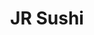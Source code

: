 ---
layout: place
title: "JR Sushi"
permalink: /new-york/new-york/jr-sushi.html
stateAbbr: NY
stateName: New York
cityName: New York
seo:
  name: "JR Sushi"
  type: Restaurant
  links: http://www.jrsushi.com/?utm_source=gmb&utm_medium=website
description: "Snug nook featuring sashimi & creative rolls plus bubble teas, flavored iced teas & yogurt drinks. JR Sushi serves delicious sushi in New York, New York. Try fresh Japanese dishes for a great dining experience. Available for takeout, delivery, lunch, and dinner."
place_id: ChIJDaXc2B5awokRZLdRComJ-C0
photos:
  - name: >-
      places/ChIJDaXc2B5awokRZLdRComJ-C0/photos/AeeoHcLns1pE8zA5Cy6liFWlO6ne9nlOJfIzlhvuJGBMygWdq3dNJBEzYnU69sbVxocl5l3O3A3k7hVLL05cpcrYAB8raA_H3uAR9xfz1hm_CqsRs36mOehkKHcvXdMmajnKMimaRt6Kt2KaTWDacsyLhBXwREcHLkS-vmsiUl2ezlN-YMBss28fb039A9hfKl-003ASnKH1o22PZEBGDaOq0tB0Ml-iyOZXRUkEetGfaa5fYT5UHmoHjIrxz5ow38QDHnV991Wq3uRoKVbQBG0cbt0PC25mIBL2il1Tl9cfHfn_jg
    widthPx: 1280
    heightPx: 2774
    authorAttributions:
      - displayName: JR Sushi
        uri: https://maps.google.com/maps/contrib/116871026587554482361
        photoUri: >-
          https://lh3.googleusercontent.com/a/ACg8ocLflqfeq6C4W5dSaS0o8u7kPGjZSKBwxHNk2isMe2xNB4Vsig=s100-p-k-no-mo
    flagContentUri: >-
      https://www.google.com/local/imagery/report/?cb_client=maps_api_places.places_api&image_key=!1e10!2sAF1QipOG8zYk0Jbg3M224hQnKIJR6b5F6yBHTrL03GUf&hl=en-US
    googleMapsUri: >-
      https://www.google.com/maps/place//data=!3m4!1e2!3m2!1sAF1QipOG8zYk0Jbg3M224hQnKIJR6b5F6yBHTrL03GUf!2e10!4m2!3m1!1s0x89c25a1ed8dca50d:0x2df889890a51b764
  - name: >-
      places/ChIJDaXc2B5awokRZLdRComJ-C0/photos/AeeoHcKss7MRQWn-M50x3o1bU4eeDQx7ZecL_U4_pIRLAU9dEfImwKpK4PMtqlvw-34D2w4ZDiSdjkU3ICjRqJA7OXJsIjVNLNOAMJJp0dOh3hopApUXOvpyx5ODvdnoEwm_s7UjbZah7W-LzABzUL7SuIRq-1VdrtKslw4XNnRYFk1GVbNj3_ocIK3ZU8vj2a2ffShlJp2SneApfRCzC5oww8IxCYsi0ItV9RRyDUc0doadDNzRO90eQWUHjW1zoXRo6g7COcJeXf0kUzp1CMCx8sDLKnslXEUzzmy89QPii0KDpQ
    widthPx: 1570
    heightPx: 1132
    authorAttributions:
      - displayName: JR Sushi
        uri: https://maps.google.com/maps/contrib/116871026587554482361
        photoUri: >-
          https://lh3.googleusercontent.com/a/ACg8ocLflqfeq6C4W5dSaS0o8u7kPGjZSKBwxHNk2isMe2xNB4Vsig=s100-p-k-no-mo
    flagContentUri: >-
      https://www.google.com/local/imagery/report/?cb_client=maps_api_places.places_api&image_key=!1e10!2sAF1QipPhnbsDfYIEN8NCAxHxJ-tTWqlDAwrWTsQ0-51f&hl=en-US
    googleMapsUri: >-
      https://www.google.com/maps/place//data=!3m4!1e2!3m2!1sAF1QipPhnbsDfYIEN8NCAxHxJ-tTWqlDAwrWTsQ0-51f!2e10!4m2!3m1!1s0x89c25a1ed8dca50d:0x2df889890a51b764
  - name: >-
      places/ChIJDaXc2B5awokRZLdRComJ-C0/photos/AeeoHcK_uQG6DwT6keih8oP_MUU7d5o41TaTJlUWAjUg976jKB82zXyJeWaCM7PW-QthGUdGTYw2kHLGB4Qx1hWHWbSLQCLAoxJ-7r2hg3oh9gQrZda1s6LmXzjLlbo7rDRVzCwp5-SG25pxzx0ff5hVRWB1KiYD-MmXGmj64A8V5kj-CQPkmXlawujqOhleBl7w4zru_4OGNo07sTOfku3Wkes1o8yMgtqt4iNzDN_bTyBwNGAc5RRgzLp6zK7moU6NIk9qmsBcvuQSLrOFIqtQG99UY0Mwz4DQcZlmAd4E5Yx7pA
    widthPx: 473
    heightPx: 567
    authorAttributions:
      - displayName: JR Sushi
        uri: https://maps.google.com/maps/contrib/116871026587554482361
        photoUri: >-
          https://lh3.googleusercontent.com/a/ACg8ocLflqfeq6C4W5dSaS0o8u7kPGjZSKBwxHNk2isMe2xNB4Vsig=s100-p-k-no-mo
    flagContentUri: >-
      https://www.google.com/local/imagery/report/?cb_client=maps_api_places.places_api&image_key=!1e10!2sAF1QipOXv6VoigGXzU3Qoi5iOpUFafqoWIQgpKsT1f6x&hl=en-US
    googleMapsUri: >-
      https://www.google.com/maps/place//data=!3m4!1e2!3m2!1sAF1QipOXv6VoigGXzU3Qoi5iOpUFafqoWIQgpKsT1f6x!2e10!4m2!3m1!1s0x89c25a1ed8dca50d:0x2df889890a51b764
  - name: >-
      places/ChIJDaXc2B5awokRZLdRComJ-C0/photos/AeeoHcJenSd8TRUcwlsOyVyK6XK3D0_ShwiKBIb2GMWaotygHFweAvKOzlOadcIEzGSkt_rR-EG79ofp0e3Mkb7Br3vAOcOKLdOgXUpPbO96kJZaDPpS_43l016IeJJ61cityUz0BhNm_QT-lvG1jcQf0sWxrJYZCagjDSoH_XLaubp6XvJ_ikDhwzTnuqNqm0h64t1qYBsx89YMRoOQH1VKzhPdNpFBnmQov6qsjZF4b9FPI-ULa4hIEk0yQCVi43KiLwn-p3ylpy8KYzFa52fCtYsNEc9H1DtPFYN5k-qYPUBY8A
    widthPx: 991
    heightPx: 737
    authorAttributions:
      - displayName: JR Sushi
        uri: https://maps.google.com/maps/contrib/116871026587554482361
        photoUri: >-
          https://lh3.googleusercontent.com/a/ACg8ocLflqfeq6C4W5dSaS0o8u7kPGjZSKBwxHNk2isMe2xNB4Vsig=s100-p-k-no-mo
    flagContentUri: >-
      https://www.google.com/local/imagery/report/?cb_client=maps_api_places.places_api&image_key=!1e10!2sAF1QipO9bMoD6h0rFsjhhVoba4eBGOAGrGtTwPiCpMjs&hl=en-US
    googleMapsUri: >-
      https://www.google.com/maps/place//data=!3m4!1e2!3m2!1sAF1QipO9bMoD6h0rFsjhhVoba4eBGOAGrGtTwPiCpMjs!2e10!4m2!3m1!1s0x89c25a1ed8dca50d:0x2df889890a51b764
  - name: >-
      places/ChIJDaXc2B5awokRZLdRComJ-C0/photos/AeeoHcJqjCH1AGTCefPt6UuVIhg654Hk2ZY3OlS3GZLVvKnCgkmcuDWG3jdnFjNKZ-vUeC9EvuIzxR29vyMvlqhJaqb1bAYhCpozOQVJEdPbXyS6IMCC_mqoFvRM0YHBvxo2tMv9ECkZW2N1x25XGC-SUCKphGiNZ7qxOOYHVxYRSdJZQOb9S9RfTLHzVD9jBuEf7RBAHSoZPpbnwA5T3ZHE02StbNmjXzyj90zCL9RpcgcA2Du0tKiR9fNYLQXmPjmxQbw0s4_GMbYUsBYAn3uWWy5dY0AZVNvRsKYo1QgfG1_pYA
    widthPx: 623
    heightPx: 749
    authorAttributions:
      - displayName: JR Sushi
        uri: https://maps.google.com/maps/contrib/116871026587554482361
        photoUri: >-
          https://lh3.googleusercontent.com/a/ACg8ocLflqfeq6C4W5dSaS0o8u7kPGjZSKBwxHNk2isMe2xNB4Vsig=s100-p-k-no-mo
    flagContentUri: >-
      https://www.google.com/local/imagery/report/?cb_client=maps_api_places.places_api&image_key=!1e10!2sAF1QipPWO9URsEikWPx6sZLbxdU74SlpyTcmlWtROwyA&hl=en-US
    googleMapsUri: >-
      https://www.google.com/maps/place//data=!3m4!1e2!3m2!1sAF1QipPWO9URsEikWPx6sZLbxdU74SlpyTcmlWtROwyA!2e10!4m2!3m1!1s0x89c25a1ed8dca50d:0x2df889890a51b764
  - name: >-
      places/ChIJDaXc2B5awokRZLdRComJ-C0/photos/AeeoHcL0DibW-s1e8D5fQNhQzgNW5CduJh6VFz1g1U5HUzcsqqpOHdQk6Fuqokd-nGiqwGrfoE9Dm-mEiIAbqJ6Qub8y25c7KRygniXBqCQnwxqWjLz2YnuUoJ5u2Jg8tpKHdQPy6YEDaColUKJNE6IQhwvB93K5mDWV6QrbPOJEOnr4uc3F008_0vXY0rHO8JU69k4NcrjWV9Yv--tRV0ZsdlNheQ_f3tynghRT5ZmO56916dzJ4IobXAhHgqs_k0Adz4ZlRr_m4-ItKsplwpbS11_bVAbl0W8FGh0NXT3abrv4JQ
    widthPx: 1261
    heightPx: 696
    authorAttributions:
      - displayName: JR Sushi
        uri: https://maps.google.com/maps/contrib/116871026587554482361
        photoUri: >-
          https://lh3.googleusercontent.com/a/ACg8ocLflqfeq6C4W5dSaS0o8u7kPGjZSKBwxHNk2isMe2xNB4Vsig=s100-p-k-no-mo
    flagContentUri: >-
      https://www.google.com/local/imagery/report/?cb_client=maps_api_places.places_api&image_key=!1e10!2sAF1QipNKjtuA6N5P7qvQYbA8FP0H6yWwJ70MrY3Z7_eY&hl=en-US
    googleMapsUri: >-
      https://www.google.com/maps/place//data=!3m4!1e2!3m2!1sAF1QipNKjtuA6N5P7qvQYbA8FP0H6yWwJ70MrY3Z7_eY!2e10!4m2!3m1!1s0x89c25a1ed8dca50d:0x2df889890a51b764
  - name: >-
      places/ChIJDaXc2B5awokRZLdRComJ-C0/photos/AeeoHcL7ixgB0biS0neWC_DmZLGKV2gfidt2-Gzobwm1MmDLUHTjO_afYyTCw8FQS7BgyAJp4jlsnhbFaf42GLhkA_R8SwI2brRPf-nW1md4H4fVutHFJsnSkiULrIOeKQV8Ooqe7CG8skjSXQRozFFXCg6cuKrmhaHsxOsgO2SeT4i1wrrVRQcUixDiVEYb9UA_kI0aeULpEgvNd-uU8B1LcCGR-tR-4c3xXJ4CL6epEQBrOpj24axW_iKNnKMXuUMc4dzWLoiJIw7YQyaw47N74NM-3Vf0sF_ukUBBJqUtN0FdYA
    widthPx: 1035
    heightPx: 778
    authorAttributions:
      - displayName: JR Sushi
        uri: https://maps.google.com/maps/contrib/116871026587554482361
        photoUri: >-
          https://lh3.googleusercontent.com/a/ACg8ocLflqfeq6C4W5dSaS0o8u7kPGjZSKBwxHNk2isMe2xNB4Vsig=s100-p-k-no-mo
    flagContentUri: >-
      https://www.google.com/local/imagery/report/?cb_client=maps_api_places.places_api&image_key=!1e10!2sAF1QipNvSLkxhwrr6pdKqBSyZrHNSVA5tmRUufpwbU4R&hl=en-US
    googleMapsUri: >-
      https://www.google.com/maps/place//data=!3m4!1e2!3m2!1sAF1QipNvSLkxhwrr6pdKqBSyZrHNSVA5tmRUufpwbU4R!2e10!4m2!3m1!1s0x89c25a1ed8dca50d:0x2df889890a51b764
  - name: >-
      places/ChIJDaXc2B5awokRZLdRComJ-C0/photos/AeeoHcIqalg8nyoftzSAXKUP6PiY_jYy_YIWIzrD3lUp_JgNKYpkB4w1qx4aPBz2n8iMdfJsvAabf4-SEW8h9AXQ28eEsBLIYA9vRYndYm0zqlz6iv5l2--OTABK9OVYskPKwCTYj17TQgWBpLimd9ByE3XS0_ok5z2XNx740FU_Phb6sehogj9l8LNwc5GCZq7EaqPth-G0NQcBx-PxjEysXXAqH6AOXKBaqFn883HrnJiWoIqHX9HbD0rzQnZf1Qzf9l3A2QQsKNCBUb2St49dTFS8r7u46EjE8rOvD6JH70a8Uw
    widthPx: 977
    heightPx: 705
    authorAttributions:
      - displayName: JR Sushi
        uri: https://maps.google.com/maps/contrib/116871026587554482361
        photoUri: >-
          https://lh3.googleusercontent.com/a/ACg8ocLflqfeq6C4W5dSaS0o8u7kPGjZSKBwxHNk2isMe2xNB4Vsig=s100-p-k-no-mo
    flagContentUri: >-
      https://www.google.com/local/imagery/report/?cb_client=maps_api_places.places_api&image_key=!1e10!2sAF1QipPJw3W3q9vlB9KuRX8VBBu81KOe4N3B34HQe3Wr&hl=en-US
    googleMapsUri: >-
      https://www.google.com/maps/place//data=!3m4!1e2!3m2!1sAF1QipPJw3W3q9vlB9KuRX8VBBu81KOe4N3B34HQe3Wr!2e10!4m2!3m1!1s0x89c25a1ed8dca50d:0x2df889890a51b764
  - name: >-
      places/ChIJDaXc2B5awokRZLdRComJ-C0/photos/AeeoHcJYp_13wPj6pwot0O3xhbWJV9WeoBo5CMk-72JJ4MoJte9PL4N6L-kmS0Oj1u9h5SiRyiTrPl70I0ObBuHNL0j2FWd3MLOHlaqVLGs60pb0b7BYyoNoYkpH6Db10674yWUPwm3A6fY0VbaHWhWKokcpnErIxK4ZzTzxQaKjk54siVZFYfR4SB1kuP-0OiTFh01A7BDpAFyj0SlkRPFo6sMLxDwnWkFQWvF-F0sOHBqERYrvTMwc47zRiLhNZoiDmA_Qzummon_lvW2XgqK7Px6yKBsY7EZf0F2SxGsN2R5suw
    widthPx: 1045
    heightPx: 689
    authorAttributions:
      - displayName: JR Sushi
        uri: https://maps.google.com/maps/contrib/116871026587554482361
        photoUri: >-
          https://lh3.googleusercontent.com/a/ACg8ocLflqfeq6C4W5dSaS0o8u7kPGjZSKBwxHNk2isMe2xNB4Vsig=s100-p-k-no-mo
    flagContentUri: >-
      https://www.google.com/local/imagery/report/?cb_client=maps_api_places.places_api&image_key=!1e10!2sAF1QipOO-U2gtwY2crYNqvtu9zS3YBXNwzCTziNidNNw&hl=en-US
    googleMapsUri: >-
      https://www.google.com/maps/place//data=!3m4!1e2!3m2!1sAF1QipOO-U2gtwY2crYNqvtu9zS3YBXNwzCTziNidNNw!2e10!4m2!3m1!1s0x89c25a1ed8dca50d:0x2df889890a51b764
  - name: >-
      places/ChIJDaXc2B5awokRZLdRComJ-C0/photos/AeeoHcKPBXeyeNRknwt61cgkbglT_evEldW7uxwwyRuVJFD2K3xp8DZJg_q42c8bNp8EbEZSWhTF-KNTk4klG1XnUFWT1bKEc8NfvEodJ3e9NbR0CgSV8qFgC63lV1MmwahjqyNhYuueMwDkYNFIS3r0liabv-Zj_d5yqOtFsNcXDhRr1q45cTnvJxsM2g-hmf72kKHAXNFCp7pfQrxhApGepJzsNS3Rsd4gDEaiyvP5DUXHX_zr7WevDe-NO3Nc4Vxw0lyscJJBhANVziRX2_QEM9fOju68PTv9f_wzWmkfyq9oMg
    widthPx: 1065
    heightPx: 770
    authorAttributions:
      - displayName: JR Sushi
        uri: https://maps.google.com/maps/contrib/116871026587554482361
        photoUri: >-
          https://lh3.googleusercontent.com/a/ACg8ocLflqfeq6C4W5dSaS0o8u7kPGjZSKBwxHNk2isMe2xNB4Vsig=s100-p-k-no-mo
    flagContentUri: >-
      https://www.google.com/local/imagery/report/?cb_client=maps_api_places.places_api&image_key=!1e10!2sAF1QipOC4awlexJkzPL8CRP5c2V0wpU9LtEaztinvUnq&hl=en-US
    googleMapsUri: >-
      https://www.google.com/maps/place//data=!3m4!1e2!3m2!1sAF1QipOC4awlexJkzPL8CRP5c2V0wpU9LtEaztinvUnq!2e10!4m2!3m1!1s0x89c25a1ed8dca50d:0x2df889890a51b764
address: 119 Chambers St, New York, NY 10007, USA
street: 119 Chambers St
city: New York
state: NY
zip: '10007'
country: USA
neighborhood: null
latitude: '40.715411'
longitude: '-74.008429'
accessibility_options:
  wheelchairAccessibleParking: false
  wheelchairAccessibleEntrance: true
  wheelchairAccessibleRestroom: true
  wheelchairAccessibleSeating: true
business_status: OPERATIONAL
name: JR Sushi
google_maps_links:
  directionsUri: >-
    https://www.google.com/maps/dir//''/data=!4m7!4m6!1m1!4e2!1m2!1m1!1s0x89c25a1ed8dca50d:0x2df889890a51b764!3e0
  placeUri: https://maps.google.com/?cid=3312548747607652196
  writeAReviewUri: >-
    https://www.google.com/maps/place//data=!4m3!3m2!1s0x89c25a1ed8dca50d:0x2df889890a51b764!12e1
  reviewsUri: >-
    https://www.google.com/maps/place//data=!4m4!3m3!1s0x89c25a1ed8dca50d:0x2df889890a51b764!9m1!1b1
  photosUri: >-
    https://www.google.com/maps/place//data=!4m3!3m2!1s0x89c25a1ed8dca50d:0x2df889890a51b764!10e5
primary_type: Sushi Restaurant
opening_hours:
  regular: null
  current: null
secondary_opening_hours:
  regular:
    weekdayDescriptions: null
    type: null
  current:
    weekdayDescriptions: null
    type: null
phone: (212) 233-8338
price_level: PRICE_LEVEL_MODERATE
price_range: $10 &ndash; $20
rating: '4.4'
rating_count: 474
website: http://www.jrsushi.com/?utm_source=gmb&utm_medium=website
reviews:
  - name: >-
      places/ChIJDaXc2B5awokRZLdRComJ-C0/reviews/ChZDSUhNMG9nS0VJQ0FnSUQ3X2RDUFdnEAE
    relativePublishTimeDescription: 3 weeks ago
    rating: 1
    text:
      text: >-
        Came here for dinner with friends. Expensive, and small portions for
        very mediocre sushi, rice was a bit hard. Unfortunately, not worth the
        visit.
      languageCode: en
    originalText:
      text: >-
        Came here for dinner with friends. Expensive, and small portions for
        very mediocre sushi, rice was a bit hard. Unfortunately, not worth the
        visit.
      languageCode: en
    authorAttribution:
      displayName: Kevin
      uri: https://www.google.com/maps/contrib/115593662328435956635/reviews
      photoUri: >-
        https://lh3.googleusercontent.com/a-/ALV-UjVLeRLRRyQeaG9HWkmZfJEkThEAPI53d-FzcIscxLv_LCuMUGQP=s128-c0x00000000-cc-rp-mo-ba3
    publishTime: '2025-03-18T12:32:02.825732Z'
    flagContentUri: >-
      https://www.google.com/local/review/rap/report?postId=ChZDSUhNMG9nS0VJQ0FnSUQ3X2RDUFdnEAE&d=17924085&t=1
    googleMapsUri: >-
      https://www.google.com/maps/reviews/data=!4m6!14m5!1m4!2m3!1sChZDSUhNMG9nS0VJQ0FnSUQ3X2RDUFdnEAE!2m1!1s0x89c25a1ed8dca50d:0x2df889890a51b764
  - name: >-
      places/ChIJDaXc2B5awokRZLdRComJ-C0/reviews/ChZDSUhNMG9nS0VJQ0FnTURJcHRXREhnEAE
    relativePublishTimeDescription: in the last week
    rating: 5
    text:
      text: >-
        Stumbled upon JR Sushi after a day downtown and WOW. The spicy tuna roll
        was fire – literally, the chef added a secret chili drizzle. Server Mike
        hooked us up with free edamame too. Chill vibes, perfect for casual
        hangs. 10/10.
      languageCode: en
    originalText:
      text: >-
        Stumbled upon JR Sushi after a day downtown and WOW. The spicy tuna roll
        was fire – literally, the chef added a secret chili drizzle. Server Mike
        hooked us up with free edamame too. Chill vibes, perfect for casual
        hangs. 10/10.
      languageCode: en
    authorAttribution:
      displayName: Ram Yan
      uri: https://www.google.com/maps/contrib/108246828614996466202/reviews
      photoUri: >-
        https://lh3.googleusercontent.com/a/ACg8ocKCV5ILNG3klMnysZmbMAMvInunoztrDDZ4SFcJ70HIKB-Hcg=s128-c0x00000000-cc-rp-mo
    publishTime: '2025-04-09T10:02:51.230171Z'
    flagContentUri: >-
      https://www.google.com/local/review/rap/report?postId=ChZDSUhNMG9nS0VJQ0FnTURJcHRXREhnEAE&d=17924085&t=1
    googleMapsUri: >-
      https://www.google.com/maps/reviews/data=!4m6!14m5!1m4!2m3!1sChZDSUhNMG9nS0VJQ0FnTURJcHRXREhnEAE!2m1!1s0x89c25a1ed8dca50d:0x2df889890a51b764
  - name: >-
      places/ChIJDaXc2B5awokRZLdRComJ-C0/reviews/ChZDSUhNMG9nS0VJQ0FnSUQzbDhUaE9REAE
    relativePublishTimeDescription: 4 months ago
    rating: 5
    text:
      text: >-
        I liked this place, it is clean and the sushi is fresh and tasty.
        Service was quick and professional.


        I got the lunch special, three rolls and a salad for $16.95. Where else
        can you eat a healthy, tasty meal for under $20 these days?


        My favorite roll was the peanut, avocado. The crunchy peanuts made the
        roll delicious and fun.


        The atmosphere is adorable and comfortable. I look forward to coming
        back and trying more items.
      languageCode: en
    originalText:
      text: >-
        I liked this place, it is clean and the sushi is fresh and tasty.
        Service was quick and professional.


        I got the lunch special, three rolls and a salad for $16.95. Where else
        can you eat a healthy, tasty meal for under $20 these days?


        My favorite roll was the peanut, avocado. The crunchy peanuts made the
        roll delicious and fun.


        The atmosphere is adorable and comfortable. I look forward to coming
        back and trying more items.
      languageCode: en
    authorAttribution:
      displayName: Howard Edelbaum
      uri: https://www.google.com/maps/contrib/112987901825400177347/reviews
      photoUri: >-
        https://lh3.googleusercontent.com/a/ACg8ocKVyjfS3X67ugOJh1pREU_A5_M3DGinbvMpmN0kkRY0iTgsyA=s128-c0x00000000-cc-rp-mo-ba4
    publishTime: '2024-11-19T18:51:16.312371Z'
    flagContentUri: >-
      https://www.google.com/local/review/rap/report?postId=ChZDSUhNMG9nS0VJQ0FnSUQzbDhUaE9REAE&d=17924085&t=1
    googleMapsUri: >-
      https://www.google.com/maps/reviews/data=!4m6!14m5!1m4!2m3!1sChZDSUhNMG9nS0VJQ0FnSUQzbDhUaE9REAE!2m1!1s0x89c25a1ed8dca50d:0x2df889890a51b764
  - name: >-
      places/ChIJDaXc2B5awokRZLdRComJ-C0/reviews/ChdDSUhNMG9nS0VJQ0FnSUQ5d00yZDhnRRAB
    relativePublishTimeDescription: a year ago
    rating: 5
    text:
      text: >-
        Oh my God amazing! The sushi here is great👏! The food is very fresh, I
        come here often and I bring friends here sometimes and they always give
        me the best service and the freshest food
      languageCode: en
    originalText:
      text: >-
        Oh my God amazing! The sushi here is great👏! The food is very fresh, I
        come here often and I bring friends here sometimes and they always give
        me the best service and the freshest food
      languageCode: en
    authorAttribution:
      displayName: cui mo
      uri: https://www.google.com/maps/contrib/113719190751946391596/reviews
      photoUri: >-
        https://lh3.googleusercontent.com/a/ACg8ocLuIcudnYalPxut283-2hg07vhD-gedsxy_EjjXedWMg5ZMiQ=s128-c0x00000000-cc-rp-mo-ba2
    publishTime: '2024-03-12T04:31:20.641646Z'
    flagContentUri: >-
      https://www.google.com/local/review/rap/report?postId=ChdDSUhNMG9nS0VJQ0FnSUQ5d00yZDhnRRAB&d=17924085&t=1
    googleMapsUri: >-
      https://www.google.com/maps/reviews/data=!4m6!14m5!1m4!2m3!1sChdDSUhNMG9nS0VJQ0FnSUQ5d00yZDhnRRAB!2m1!1s0x89c25a1ed8dca50d:0x2df889890a51b764
  - name: >-
      places/ChIJDaXc2B5awokRZLdRComJ-C0/reviews/ChZDSUhNMG9nS0VJQ0FnSUR6Z3RmQ2RBEAE
    relativePublishTimeDescription: 10 months ago
    rating: 5
    text:
      text: >-
        What a beautiful sushi. And cute place. Is so simple that make it cute
        the atmosphere. I get a Carlifornia roll and a Philadelphia Roll and
        octopus Sashimi. Everything was on point and they have eel sauce. My
        favorite add on in my sushi.
      languageCode: en
    originalText:
      text: >-
        What a beautiful sushi. And cute place. Is so simple that make it cute
        the atmosphere. I get a Carlifornia roll and a Philadelphia Roll and
        octopus Sashimi. Everything was on point and they have eel sauce. My
        favorite add on in my sushi.
      languageCode: en
    authorAttribution:
      displayName: Yannis Ortegon
      uri: https://www.google.com/maps/contrib/105861114160584049996/reviews
      photoUri: >-
        https://lh3.googleusercontent.com/a-/ALV-UjXhvlJYwL6-GXn_PPHCQhSHxvjTu4Xf2aYF7WZCHa_8Jl6uvgeA=s128-c0x00000000-cc-rp-mo-ba5
    publishTime: '2024-06-08T17:16:18.337579Z'
    flagContentUri: >-
      https://www.google.com/local/review/rap/report?postId=ChZDSUhNMG9nS0VJQ0FnSUR6Z3RmQ2RBEAE&d=17924085&t=1
    googleMapsUri: >-
      https://www.google.com/maps/reviews/data=!4m6!14m5!1m4!2m3!1sChZDSUhNMG9nS0VJQ0FnSUR6Z3RmQ2RBEAE!2m1!1s0x89c25a1ed8dca50d:0x2df889890a51b764
parking_options: null
payment_options:
  acceptsCreditCards: true
  acceptsDebitCards: true
  acceptsCashOnly: false
  acceptsNfc: true
allow_dogs: null
curbside_pickup: false
delivery: true
dine_in: true
good_for_children: true
good_for_groups: null
good_for_sports: false
live_music: false
menu_for_children: false
outdoor_seating: false
reservable: true
restroom: true
serves_beer: true
serves_breakfast: null
serves_brunch: null
serves_cocktails: null
serves_coffee: false
serves_dinner: true
serves_dessert: true
serves_lunch: true
serves_vegetarian_food: true
serves_wine: true
takeout: true
summary: >-
  Snug nook featuring sashimi & creative rolls plus bubble teas, flavored iced
  teas & yogurt drinks.

---